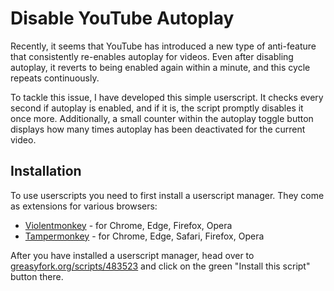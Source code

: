 # Disable YouTube Autoplay

Recently, it seems that YouTube has introduced a new type of anti-feature that consistently re-enables autoplay for videos. Even after disabling autoplay, it reverts to being enabled again within a minute, and this cycle repeats continuously.

To tackle this issue, I have developed this simple userscript. It checks every second if autoplay is enabled, and if it is, the script promptly disables it once more. Additionally, a small counter within the autoplay toggle button displays how many times autoplay has been deactivated for the current video.

## Installation

To use userscripts you need to first install a userscript manager. They come as extensions for various browsers:

- [Violentmonkey](https://violentmonkey.github.io/) - for Chrome, Edge, Firefox, Opera
- [Tampermonkey](https://tampermonkey.net/) - for Chrome, Edge, Safari, Firefox, Opera

After you have installed a userscript manager, head over to [greasyfork.org/scripts/483523](https://greasyfork.org/scripts/483523) and click on the green "Install this script" button there.
